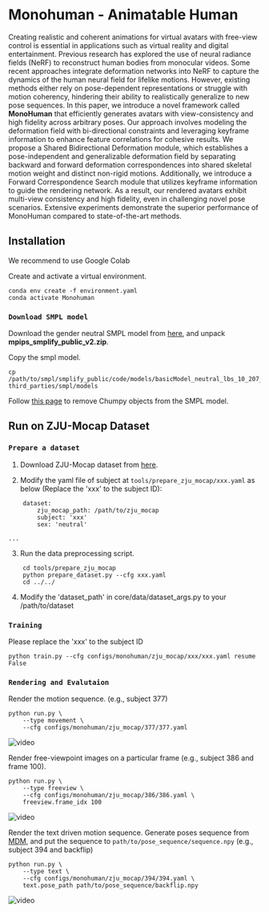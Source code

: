 # Monohuman - Animatable Human
Creating realistic and coherent animations for virtual avatars with free-view control is essential in applications such as virtual reality and digital entertainment. Previous research has explored the use of neural radiance fields (NeRF) to reconstruct human bodies from monocular videos. Some recent approaches integrate deformation networks into NeRF to capture the dynamics of the human neural field for lifelike motions. However, existing methods either rely on pose-dependent representations or struggle with motion coherency, hindering their ability to realistically generalize to new pose sequences. In this paper, we introduce a novel framework called **MonoHuman** that efficiently generates avatars with view-consistency and high fidelity across arbitrary poses. Our approach involves modeling the deformation field with bi-directional constraints and leveraging keyframe information to enhance feature correlations for cohesive results. We propose a Shared Bidirectional Deformation module, which establishes a pose-independent and generalizable deformation field by separating backward and forward deformation correspondences into shared skeletal motion weight and distinct non-rigid motions. Additionally, we introduce a Forward Correspondence Search module that utilizes keyframe information to guide the rendering network. As a result, our rendered avatars exhibit multi-view consistency and high fidelity, even in challenging novel pose scenarios. Extensive experiments demonstrate the superior performance of MonoHuman compared to state-of-the-art methods.

## Installation

We recommend to use Google Colab

Create and activate a virtual environment.

    conda env create -f environment.yaml
    conda activate Monohuman

### `Download SMPL model`

Download the gender neutral SMPL model from [here](https://smplify.is.tue.mpg.de/), and unpack **mpips_smplify_public_v2.zip**.

Copy the smpl model.

    cp /path/to/smpl/smplify_public/code/models/basicModel_neutral_lbs_10_207_0_v1.0.0.pkl third_parties/smpl/models

Follow [this page](https://github.com/vchoutas/smplx/tree/master/tools) to remove Chumpy objects from the SMPL model.

## Run on ZJU-Mocap Dataset

### `Prepare a dataset`

1. Download ZJU-Mocap dataset from [here](https://github.com/zju3dv/neuralbody/blob/master/INSTALL.md#zju-mocap-dataset). 

2. Modify the yaml file of subject at `tools/prepare_zju_mocap/xxx.yaml` as below (Replace the 'xxx' to the subject ID):
```
    dataset:
        zju_mocap_path: /path/to/zju_mocap
        subject: 'xxx'
        sex: 'neutral'

...
```
3. Run the data preprocessing script.
```
    cd tools/prepare_zju_mocap
    python prepare_dataset.py --cfg xxx.yaml
    cd ../../
```

4. Modify the 'dataset_path' in core/data/dataset_args.py to your /path/to/dataset

### `Training`
Please replace the 'xxx' to the subject ID

    python train.py --cfg configs/monohuman/zju_mocap/xxx/xxx.yaml resume False


### `Rendering and Evalutaion`

Render the motion sequence. (e.g., subject 377)

    python run.py \
        --type movement \
        --cfg configs/monohuman/zju_mocap/377/377.yaml 

![video](assets/377_movement.gif)

Render free-viewpoint images on a particular frame (e.g., subject 386 and frame 100).

    python run.py \
        --type freeview \
        --cfg configs/monohuman/zju_mocap/386/386.yaml \
        freeview.frame_idx 100
![video](assets/386_free.gif)

Render the text driven motion sequence.
Generate poses sequence from [MDM](https://github.com/GuyTevet/motion-diffusion-model), and put the sequence to `path/to/pose_sequence/sequence.npy` (e.g., subject 394 and backflip)

    python run.py \
        --type text \
        --cfg configs/monohuman/zju_mocap/394/394.yaml \
        text.pose_path path/to/pose_sequence/backflip.npy
![video](assets/backflip.gif)
